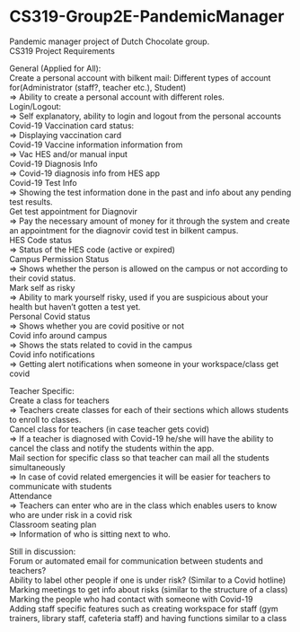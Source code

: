 # CS319-Group2E-PandemicManager
Pandemic manager project of Dutch Chocolate group. <br />
CS319 Project Requirements 

General (Applied for All): <br />
Create a personal account with bilkent mail: Different types of account for(Administrator (staff?, teacher etc.), Student) <br />
⇒ Ability to create a personal account with different roles. <br />
Login/Logout: <br />
⇒ Self explanatory, ability to login and logout from the personal accounts <br />
Covid-19 Vaccination card status: <br />
⇒ Displaying vaccination card <br />
Covid-19 Vaccine information information from <br />
⇒ Vac HES and/or manual input <br />
Covid-19 Diagnosis Info <br />
⇒ Covid-19 diagnosis info from HES app <br />
Covid-19 Test Info <br />
⇒ Showing the test information done in the past and info about any pending test results. <br />
Get test appointment for Diagnovir  <br />
⇒ Pay the necessary amount of money for it through the system and create an appointment for the diagnovir covid test in bilkent campus. <br />
HES Code status <br />
⇒ Status of the HES code (active or expired) <br />
Campus Permission Status <br />
⇒ Shows whether the person is allowed on the campus or not according to their covid status. <br />
Mark self as risky <br />
⇒ Ability to mark yourself risky, used if you are suspicious about your health but haven’t gotten a test yet. <br />
Personal Covid status <br />
⇒ Shows whether you are covid positive or not <br />
Covid info around campus <br />
⇒ Shows the stats related to covid in the campus <br />
Covid info notifications <br />
⇒ Getting alert notifications when someone in your workspace/class get covid <br />

Teacher Specific: <br />
Create a class for teachers <br />
⇒ Teachers create classes for each of their sections which allows students to enroll to classes. <br />
Cancel class for teachers (in case teacher gets covid) <br />
⇒ If a teacher is diagnosed with Covid-19 he/she will have the ability to cancel the class and notify the students within the app.  <br />
Mail section for specific class so that teacher can mail all the students simultaneously <br />
⇒ In case of covid related emergencies it will be easier for teachers to communicate with students <br />
Attendance <br />
⇒ Teachers can enter who are in the class which enables users to know who are under risk in a covid risk <br />
Classroom seating plan <br />
⇒ Information of who is sitting next to who. <br />

Still in discussion: <br />
Forum or automated email for communication between students and teachers? <br />
Ability to label other people if one is under risk? (Similar to a Covid hotline) <br />
Marking meetings to get info about risks (similar to the structure of a class) <br />
Marking the people who had contact with someone with Covid-19  <br />
Adding staff specific features such as creating workspace for staff (gym trainers, library staff, cafeteria staff) and having functions similar to a class <br />


